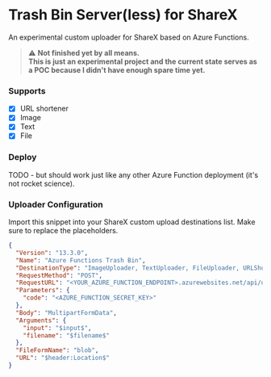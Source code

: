 # Trash Bin Server(less) for ShareX
An experimental custom uploader for ShareX based on Azure Functions.

> :warning: **Not finished yet by all means.  
> This is just an experimental project and the current state serves as a POC because I didn't have enough spare time yet.**

### Supports
- [x] URL shortener
- [x] Image
- [x] Text
- [x] File

### Deploy
TODO - but should work just like any other Azure Function deployment (it's not rocket science).

### Uploader Configuration
Import this snippet into your ShareX custom upload destinations list. Make sure to replace the placeholders.
```json
{
  "Version": "13.3.0",
  "Name": "Azure Functions Trash Bin",
  "DestinationType": "ImageUploader, TextUploader, FileUploader, URLShortener",
  "RequestMethod": "POST",
  "RequestURL": "<YOUR_AZURE_FUNCTION_ENDPOINT>.azurewebsites.net/api/upload",
  "Parameters": {
    "code": "<AZURE_FUNCTION_SECRET_KEY>"
  },
  "Body": "MultipartFormData",
  "Arguments": {
    "input": "$input$",
    "filename": "$filename$"
  },
  "FileFormName": "blob",
  "URL": "$header:Location$"
}
```
